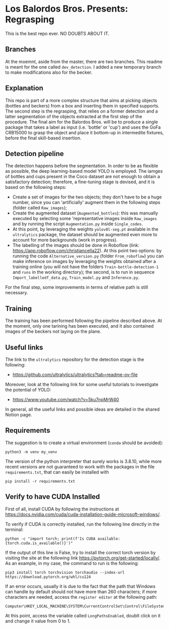 # Los Balordos Bros. Presents: Regrasping

This is the best repo ever. NO DOUBTS ABOUT IT.

## Branches
At the moemnt, aside from the master, there are two branches. This readme is meant for the one called ```dev_detection```. I added a new temporary branch to make modifications also for the becker.

## Explanation
This repo is part of a more complex structure that aims at picking objects (bottles and beckers) from a box and inserting them in specified supports.
The second step is the regrasping, that relies on a former detection and a latter segmentation of the objects extracted at the first step of the procedure. 
The final aim for the Balordos Bros. will be to produce a single package that takes a label as input (i.e. 'bottle' or 'cup') and uses the GoFa CRB15000 to grasp the object and place it bottom-up in intermedite fixtures, before the final skill-based insertion.

## Detection pipeline
The detection happens before the segmentation. In order to be as flexible as possible, the deep learning-based model YOLO is employed. The iamges of bottles and cups present in the Coco dataset are not enough to obtain a satisfactory detection; therefore, a fine-tuning stage is devised, and it is based on the following steps:
- Create a set of images for the two objects; they don't have to be a huge number, since you can 'artificially' augment them in the following steps (folder called ```Raw_images```); 
- Create the augmented dataset (```Augmented_bottles```): this was manually executed by selecting some 'representative images inside ```Raw_images``` and by running the script ```Augmentation.py``` inside ```Single_codes```.
- At this point, by leveraging the weights ```yolov8l-seg.pt``` available in the ```ultralytics``` package, the dataset should be augmented even more to account for more backgrounds (work in progress).
- The labelling of the images should be done in Roboflow (link: https://app.roboflow.com/christiancella22). At this point two options: by running the code ```Alternative_version.py``` (folder ```From_roboflow```) you can make inference on images by leveraging the weights obtained after a training online (you will not have the folders ```Train-bottle-detection-1``` and ```runs``` in the working directory); the second, is to run in sequence ```Import_labelledf_data.py```, ```Train_model.py``` and ```Inference.py```. 

For the final step, some improvements in terms of relative path is still necessary.

## Training
The training has been performed following the pipeline described above. At the moment, only one tarining has been executed, and it also contained images of the beckers not laying on the plane.

## Useful links
The link to the ```ultralytics``` repository for the detection stage is the following:

- https://github.com/ultralytics/ultralytics?tab=readme-ov-file

Moreover, look at the following link for some useful tutorials to investigate the potential of YOLO:
-  https://www.youtube.com/watch?v=5ku7npMrW40

In general, all the useful links and possible ideas are detailed in the shared Notion page.

## Requirements
The suggestion is to create a virtual environment (```conda``` should be avoided):
```
python3 -m venv my_venv
``` 
The version of the python interpreter that surely works is 3.8.10, while more recent versions are not guaranteed to work with the packages in the file ```requirements.txt```, that can easily be installed with

```
pip install -r requirements.txt
``` 


## Verify to have CUDA Installed
First of all, install CUDA by following the instructions at https://docs.nvidia.com/cuda/cuda-installation-guide-microsoft-windows/.

To verify if CUDA is correctly installed, run the following line directly in the terminal:

```
python -c "import torch; print(f'Is CUDA available: {torch.cuda.is_available()}')"
``` 

If the output of this line is False, try to install the correct torch version by visiting the site at the following link https://pytorch.org/get-started/locally/. As an example, in my case, the command to run is the following:
``` 
pip3 install torch torchvision torchaudio --index-url https://download.pytorch.org/whl/cu124
``` 
If an error occurs, usually it is due to the fact that the path that Windows can handle by default should not have more than 260 characters; if more characters are needed, access the ```register editor``` at the following path: 
``` 
Computer\HKEY_LOCAL_MACHINE\SYSTEM\CurrentControlSet\Control\FileSystem
```
At this point, access the variable called ```LongPathsEnabled```, doublt click on it and change it value from 0 to 1. 